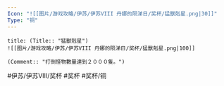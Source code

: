 ```yaml
---
Icon: "![[图片/游戏攻略/伊苏/伊苏VIII 丹娜的陨涕日/奖杯/猛獸剋星.png|30]]"
Type: "铜"
---
```

```ad-common-bronze-trophy
title: (Title:: "猛獸剋星")
![[图片/游戏攻略/伊苏/伊苏VIII 丹娜的陨涕日/奖杯/猛獸剋星.png|100]]

(Comment:: "打倒怪物數量達到２０００隻。")
```

#伊苏/伊苏VIII/奖杯 #奖杯 #奖杯/铜

